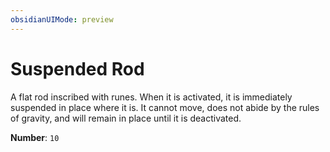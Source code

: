 ```yaml
---
obsidianUIMode: preview
---
```

# Suspended Rod

A flat rod inscribed with runes. When it is activated, it is immediately suspended in place where it is. It cannot move, does not abide by the rules of gravity, and will remain in place until it is deactivated.

**Number**: `10`
